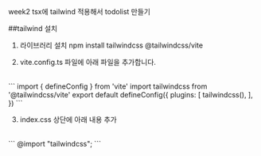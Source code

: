 week2
tsx에 tailwind 적용해서 todolist 만들기

##tailwind 설치
1) 라이브러리 설치
npm install tailwindcss @tailwindcss/vite

2) vite.config.ts 파일에 아래 파일을 추가합니다.
</br>
```
import { defineConfig } from 'vite'
import tailwindcss from '@tailwindcss/vite'
export default defineConfig({
  plugins: [
    tailwindcss(),
  ],
})
```
</br>

3) index.css 상단에 아래 내용 추가
</br>
```
@import "tailwindcss";
```
</br>